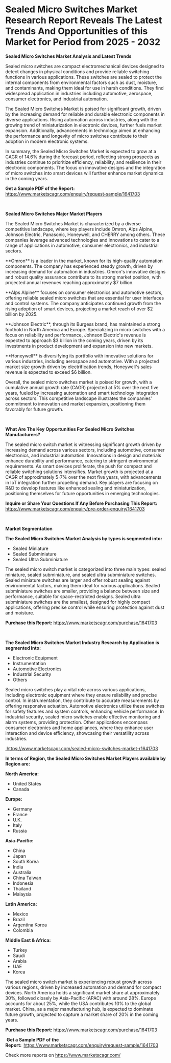 <p><h1>Sealed Micro Switches Market Research Report Reveals The Latest Trends And Opportunities of this Market for Period from 2025 - 2032</h1></p><p><strong>Sealed Micro Switches Market Analysis and Latest Trends</strong></p>
<p><p>Sealed micro switches are compact electromechanical devices designed to detect changes in physical conditions and provide reliable switching functions in various applications. These switches are sealed to protect the internal components from environmental factors such as dust, moisture, and contaminants, making them ideal for use in harsh conditions. They find widespread application in industries including automotive, aerospace, consumer electronics, and industrial automation.</p><p>The Sealed Micro Switches Market is poised for significant growth, driven by the increasing demand for reliable and durable electronic components in diverse applications. Rising automation across industries, along with the growing trend of miniaturization in electronic devices, further fuels market expansion. Additionally, advancements in technology aimed at enhancing the performance and longevity of micro switches contribute to their adoption in modern electronic systems.</p><p>In summary, the Sealed Micro Switches Market is expected to grow at a CAGR of 14.6% during the forecast period, reflecting strong prospects as industries continue to prioritize efficiency, reliability, and resilience in their electronic components. The focus on innovative designs and the integration of micro switches into smart devices will further enhance market dynamics in the coming years.</p></p>
<p><strong>Get a Sample PDF of the Report:&nbsp;</strong> <a href="https://www.marketscagr.com/enquiry/request-sample/1641703?utm_campaign=2113&utm_medium=2&utm_source=Github&utm_content=ia&utm_term=11022025&utm_id=sealed-micro-switches">https://www.marketscagr.com/enquiry/request-sample/1641703</a></p>
<p>&nbsp;</p>
<p><strong>Sealed Micro Switches Major Market Players</strong></p>
<p><p>The Sealed Micro Switches Market is characterized by a diverse competitive landscape, where key players include Omron, Alps Alpine, Johnson Electric, Panasonic, Honeywell, and CHERRY among others. These companies leverage advanced technologies and innovations to cater to a range of applications in automotive, consumer electronics, and industrial sectors.</p><p>**Omron** is a leader in the market, known for its high-quality automation components. The company has experienced steady growth, driven by increasing demand for automation in industries. Omron's innovative designs and robust quality assurance contribute to its strong market position, with projected annual revenues reaching approximately $7 billion.</p><p>**Alps Alpine** focuses on consumer electronics and automotive sectors, offering reliable sealed micro switches that are essential for user interfaces and control systems. The company anticipates continued growth from the rising adoption of smart devices, projecting a market reach of over $2 billion by 2025.</p><p>**Johnson Electric**, through its Burgess brand, has maintained a strong foothold in North America and Europe. Specializing in micro switches with a focus on reliability and performance, Johnson Electric's revenue is expected to approach $3 billion in the coming years, driven by its investments in product development and expansion into new markets.</p><p>**Honeywell** is diversifying its portfolio with innovative solutions for various industries, including aerospace and automotive. With a projected market size growth driven by electrification trends, Honeywell's sales revenue is expected to exceed $6 billion.</p><p>Overall, the sealed micro switches market is poised for growth, with a cumulative annual growth rate (CAGR) projected at 5% over the next five years, fueled by increasing automation and smart technology integration across sectors. This competitive landscape illustrates the companies' commitment to innovation and market expansion, positioning them favorably for future growth.</p></p>
<p>&nbsp;</p>
<p><strong>What Are The Key Opportunities For Sealed Micro Switches Manufacturers?</strong></p>
<p><p>The sealed micro switch market is witnessing significant growth driven by increasing demand across various sectors, including automotive, consumer electronics, and industrial automation. Innovations in design and materials enhance durability and performance, catering to stringent environmental requirements. As smart devices proliferate, the push for compact and reliable switching solutions intensifies. Market growth is projected at a CAGR of approximately 5-7% over the next five years, with advancements in IoT integration further propelling demand. Key players are focusing on R&D to develop features like enhanced sealing and miniaturization, positioning themselves for future opportunities in emerging technologies.</p></p>
<p><strong>Inquire or Share Your Questions If Any Before Purchasing This Report:</strong> <a href="https://www.marketscagr.com/enquiry/pre-order-enquiry/1641703?utm_campaign=2113&utm_medium=2&utm_source=Github&utm_content=ia&utm_term=11022025&utm_id=sealed-micro-switches">https://www.marketscagr.com/enquiry/pre-order-enquiry/1641703</a></p>
<p>&nbsp;</p>
<p><strong>Market Segmentation</strong></p>
<p><strong>The Sealed Micro Switches Market Analysis by types is segmented into:</strong></p>
<p><ul><li>Sealed Miniature</li><li>Sealed Subminiature</li><li>Sealed Ultra Subminiature</li></ul></p>
<p><p>The sealed micro switch market is categorized into three main types: sealed miniature, sealed subminiature, and sealed ultra subminiature switches. Sealed miniature switches are larger and offer robust sealing against environmental factors, making them ideal for various applications. Sealed subminiature switches are smaller, providing a balance between size and performance, suitable for space-restricted designs. Sealed ultra subminiature switches are the smallest, designed for highly compact applications, offering precise control while ensuring protection against dust and moisture.</p></p>
<p><strong>Purchase this Report:&nbsp;</strong><a href="https://www.marketscagr.com/purchase/1641703?utm_campaign=2113&utm_medium=2&utm_source=Github&utm_content=ia&utm_term=11022025&utm_id=sealed-micro-switches">https://www.marketscagr.com/purchase/1641703</a></p>
<p>&nbsp;</p>
<p><strong>The Sealed Micro Switches Market Industry Research by Application is segmented into:</strong></p>
<p><ul><li>Electronic Equipment</li><li>Instrumentation</li><li>Automotive Electronics</li><li>Industrial Security</li><li>Others</li></ul></p>
<p><p>Sealed micro switches play a vital role across various applications, including electronic equipment where they ensure reliability and precise control. In instrumentation, they contribute to accurate measurements by offering responsive actuation. Automotive electronics utilize these switches for safety features and system controls, enhancing vehicle performance. In industrial security, sealed micro switches enable effective monitoring and alarm systems, providing protection. Other applications encompass consumer electronics and home appliances, where they enhance user interaction and device efficiency, showcasing their versatility across industries.</p></p>
<p><a href="https://www.marketscagr.com/sealed-micro-switches-market-r1641703?utm_campaign=2113&utm_medium=2&utm_source=Github&utm_content=ia&utm_term=11022025&utm_id=sealed-micro-switches">&nbsp;https://www.marketscagr.com/sealed-micro-switches-market-r1641703</a></p>
<p><strong>In terms of Region, the Sealed Micro Switches Market Players available by Region are:</strong></p>
<p>
    <p> <strong> North America: </strong>
        <ul>
            <li>United States</li>
            <li>Canada</li>
        </ul>
        </p> 
    <p> <strong> Europe: </strong>
        <ul>
            <li>Germany</li>
            <li>France</li>
            <li>U.K.</li>
            <li>Italy</li>
            <li>Russia</li>
        </ul>
        </p> 
    <p> <strong> Asia-Pacific: </strong>
        <ul>
            <li>China</li>
            <li>Japan</li>
            <li>South Korea</li>
            <li>India</li>
            <li>Australia</li>
            <li>China Taiwan</li>
            <li>Indonesia</li>
            <li>Thailand</li>
            <li>Malaysia</li>
        </ul>
        </p> 
    <p> <strong> Latin America: </strong>
        <ul>
            <li>Mexico</li>
            <li>Brazil</li>
            <li>Argentina Korea</li>
            <li>Colombia</li>
        </ul>
        </p> 
    <p> <strong> Middle East & Africa: </strong>
        <ul>
            <li>Turkey</li>
            <li>Saudi</li>
            <li>Arabia</li>
            <li>UAE</li>
            <li>Korea</li>
        </ul>
    </p>
    </p>
<p><p>The sealed micro switch market is experiencing robust growth across various regions, driven by increased automation and demand for compact devices. North America holds a significant market share at approximately 30%, followed closely by Asia-Pacific (APAC) with around 28%. Europe accounts for about 25%, while the USA contributes 10% to the global market. China, as a major manufacturing hub, is expected to dominate future growth, projected to capture a market share of 20% in the coming years.</p></p>
<p><strong>Purchase this Report: </strong><a href="https://www.marketscagr.com/purchase/1641703?utm_campaign=2113&utm_medium=2&utm_source=Github&utm_content=ia&utm_term=11022025&utm_id=sealed-micro-switches">https://www.marketscagr.com/purchase/1641703</a></p>
<p>&nbsp;<strong>Get a Sample PDF of the Report:&nbsp;&nbsp;</strong><a href="https://www.marketscagr.com/enquiry/request-sample/1641703?utm_campaign=2113&utm_medium=2&utm_source=Github&utm_content=ia&utm_term=11022025&utm_id=sealed-micro-switches">https://www.marketscagr.com/enquiry/request-sample/1641703</a></p>
<p><strong></strong></p>
<p>Check more reports on <a href="https://www.marketscagr.com/?utm_campaign=2113&utm_medium=2&utm_source=Github&utm_content=ia&utm_term=11022025&utm_id=sealed-micro-switches">https://www.marketscagr.com/</a></p>
